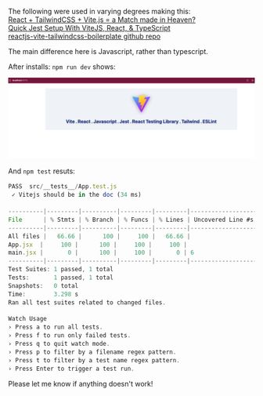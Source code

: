 The following were used in varying degrees making this:  
[React + TailwindCSS + Vite.js = a Match made in Heaven?](https://dev.to/rjzauner/react-tailwindcss-vite-js-a-match-made-in-heaven-14o5)  
[Quick Jest Setup With ViteJS, React, & TypeScript](https://codingwithmanny.medium.com/quick-jest-setup-with-vitejs-react-typescript-82f325e4323f)  
[reactjs-vite-tailwindcss-boilerplate github repo](https://github.com/joaopaulomoraes/reactjs-vite-tailwindcss-boilerplate)

The main difference here is Javascript, rather than typescript.

After installs:
`npm run dev` shows:

![preview](./preview.png)


And `npm test` resuts:


 ```javascript
 PASS  src/__tests__/App.test.js
  ✓ Vitejs should be in the doc (34 ms)

----------|---------|----------|---------|---------|-------------------
File      | % Stmts | % Branch | % Funcs | % Lines | Uncovered Line #s 
----------|---------|----------|---------|---------|-------------------
All files |   66.66 |      100 |     100 |   66.66 |                   
 App.jsx  |     100 |      100 |     100 |     100 |                   
 main.jsx |       0 |      100 |     100 |       0 | 6                 
----------|---------|----------|---------|---------|-------------------
Test Suites: 1 passed, 1 total
Tests:       1 passed, 1 total
Snapshots:   0 total
Time:        3.298 s
Ran all test suites related to changed files.

Watch Usage
 › Press a to run all tests.
 › Press f to run only failed tests.
 › Press q to quit watch mode.
 › Press p to filter by a filename regex pattern.
 › Press t to filter by a test name regex pattern.
 › Press Enter to trigger a test run.
  ```
  
Please let me know if anything doesn't work!